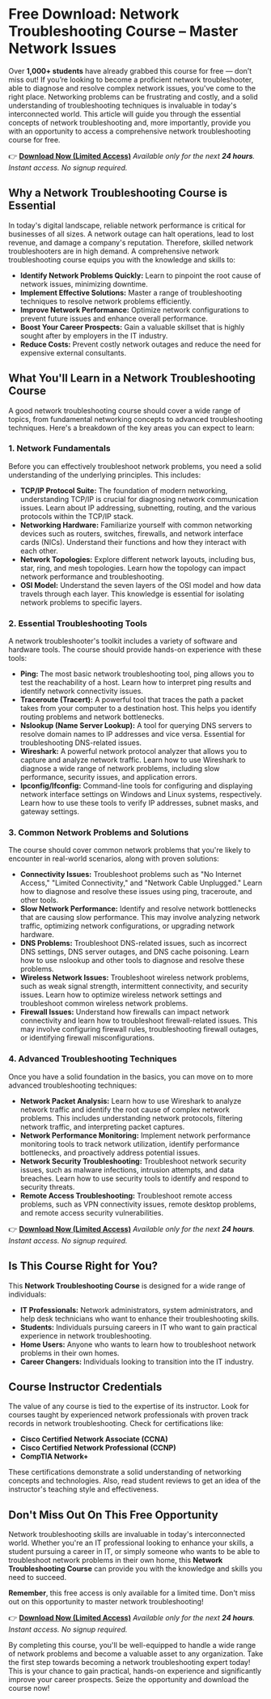 # Free Download: Network Troubleshooting Course – Master Network Issues

Over **1,000+ students** have already grabbed this course for free — don’t miss out! If you’re looking to become a proficient network troubleshooter, able to diagnose and resolve complex network issues, you've come to the right place. Networking problems can be frustrating and costly, and a solid understanding of troubleshooting techniques is invaluable in today's interconnected world. This article will guide you through the essential concepts of network troubleshooting and, more importantly, provide you with an opportunity to access a comprehensive network troubleshooting course for free.

👉 [**Download Now (Limited Access)**](https://udemywork.com/network-troubleshooting-course)
_Available only for the next **24 hours**. Instant access. No signup required._

## Why a Network Troubleshooting Course is Essential

In today's digital landscape, reliable network performance is critical for businesses of all sizes. A network outage can halt operations, lead to lost revenue, and damage a company's reputation. Therefore, skilled network troubleshooters are in high demand. A comprehensive network troubleshooting course equips you with the knowledge and skills to:

*   **Identify Network Problems Quickly:** Learn to pinpoint the root cause of network issues, minimizing downtime.
*   **Implement Effective Solutions:** Master a range of troubleshooting techniques to resolve network problems efficiently.
*   **Improve Network Performance:** Optimize network configurations to prevent future issues and enhance overall performance.
*   **Boost Your Career Prospects:** Gain a valuable skillset that is highly sought after by employers in the IT industry.
*   **Reduce Costs:** Prevent costly network outages and reduce the need for expensive external consultants.

## What You'll Learn in a Network Troubleshooting Course

A good network troubleshooting course should cover a wide range of topics, from fundamental networking concepts to advanced troubleshooting techniques. Here's a breakdown of the key areas you can expect to learn:

### 1. Network Fundamentals

Before you can effectively troubleshoot network problems, you need a solid understanding of the underlying principles. This includes:

*   **TCP/IP Protocol Suite:** The foundation of modern networking, understanding TCP/IP is crucial for diagnosing network communication issues. Learn about IP addressing, subnetting, routing, and the various protocols within the TCP/IP stack.
*   **Networking Hardware:** Familiarize yourself with common networking devices such as routers, switches, firewalls, and network interface cards (NICs). Understand their functions and how they interact with each other.
*   **Network Topologies:** Explore different network layouts, including bus, star, ring, and mesh topologies. Learn how the topology can impact network performance and troubleshooting.
*   **OSI Model:** Understand the seven layers of the OSI model and how data travels through each layer. This knowledge is essential for isolating network problems to specific layers.

### 2. Essential Troubleshooting Tools

A network troubleshooter's toolkit includes a variety of software and hardware tools. The course should provide hands-on experience with these tools:

*   **Ping:** The most basic network troubleshooting tool, ping allows you to test the reachability of a host. Learn how to interpret ping results and identify network connectivity issues.
*   **Traceroute (Tracert):** A powerful tool that traces the path a packet takes from your computer to a destination host. This helps you identify routing problems and network bottlenecks.
*   **Nslookup (Name Server Lookup):** A tool for querying DNS servers to resolve domain names to IP addresses and vice versa. Essential for troubleshooting DNS-related issues.
*   **Wireshark:** A powerful network protocol analyzer that allows you to capture and analyze network traffic. Learn how to use Wireshark to diagnose a wide range of network problems, including slow performance, security issues, and application errors.
*   **Ipconfig/Ifconfig:** Command-line tools for configuring and displaying network interface settings on Windows and Linux systems, respectively. Learn how to use these tools to verify IP addresses, subnet masks, and gateway settings.

### 3. Common Network Problems and Solutions

The course should cover common network problems that you're likely to encounter in real-world scenarios, along with proven solutions:

*   **Connectivity Issues:** Troubleshoot problems such as "No Internet Access," "Limited Connectivity," and "Network Cable Unplugged." Learn how to diagnose and resolve these issues using ping, traceroute, and other tools.
*   **Slow Network Performance:** Identify and resolve network bottlenecks that are causing slow performance. This may involve analyzing network traffic, optimizing network configurations, or upgrading network hardware.
*   **DNS Problems:** Troubleshoot DNS-related issues, such as incorrect DNS settings, DNS server outages, and DNS cache poisoning. Learn how to use nslookup and other tools to diagnose and resolve these problems.
*   **Wireless Network Issues:** Troubleshoot wireless network problems, such as weak signal strength, intermittent connectivity, and security issues. Learn how to optimize wireless network settings and troubleshoot common wireless network problems.
*   **Firewall Issues:** Understand how firewalls can impact network connectivity and learn how to troubleshoot firewall-related issues. This may involve configuring firewall rules, troubleshooting firewall outages, or identifying firewall misconfigurations.

### 4. Advanced Troubleshooting Techniques

Once you have a solid foundation in the basics, you can move on to more advanced troubleshooting techniques:

*   **Network Packet Analysis:** Learn how to use Wireshark to analyze network traffic and identify the root cause of complex network problems. This includes understanding network protocols, filtering network traffic, and interpreting packet captures.
*   **Network Performance Monitoring:** Implement network performance monitoring tools to track network utilization, identify performance bottlenecks, and proactively address potential issues.
*   **Network Security Troubleshooting:** Troubleshoot network security issues, such as malware infections, intrusion attempts, and data breaches. Learn how to use security tools to identify and respond to security threats.
*   **Remote Access Troubleshooting:** Troubleshoot remote access problems, such as VPN connectivity issues, remote desktop problems, and remote access security vulnerabilities.

👉 [**Download Now (Limited Access)**](https://udemywork.com/network-troubleshooting-course)
_Available only for the next **24 hours**. Instant access. No signup required._

## Is This Course Right for You?

This **Network Troubleshooting Course** is designed for a wide range of individuals:

*   **IT Professionals:** Network administrators, system administrators, and help desk technicians who want to enhance their troubleshooting skills.
*   **Students:** Individuals pursuing careers in IT who want to gain practical experience in network troubleshooting.
*   **Home Users:** Anyone who wants to learn how to troubleshoot network problems in their own homes.
*   **Career Changers:** Individuals looking to transition into the IT industry.

## Course Instructor Credentials

The value of any course is tied to the expertise of its instructor. Look for courses taught by experienced network professionals with proven track records in network troubleshooting. Check for certifications like:

*   **Cisco Certified Network Associate (CCNA)**
*   **Cisco Certified Network Professional (CCNP)**
*   **CompTIA Network+**

These certifications demonstrate a solid understanding of networking concepts and technologies. Also, read student reviews to get an idea of the instructor's teaching style and effectiveness.

## Don't Miss Out On This Free Opportunity

Network troubleshooting skills are invaluable in today's interconnected world. Whether you're an IT professional looking to enhance your skills, a student pursuing a career in IT, or simply someone who wants to be able to troubleshoot network problems in their own home, this **Network Troubleshooting Course** can provide you with the knowledge and skills you need to succeed.

**Remember**, this free access is only available for a limited time. Don't miss out on this opportunity to master network troubleshooting!

👉 [**Download Now (Limited Access)**](https://udemywork.com/network-troubleshooting-course)
_Available only for the next **24 hours**. Instant access. No signup required._

By completing this course, you'll be well-equipped to handle a wide range of network problems and become a valuable asset to any organization. Take the first step towards becoming a network troubleshooting expert today! This is your chance to gain practical, hands-on experience and significantly improve your career prospects. Seize the opportunity and download the course now!
